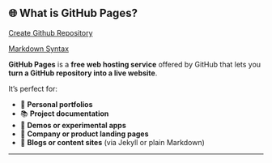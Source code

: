 ## 🌐 What is GitHub Pages?

[Create Github Repository](./setup-github-pages.md)

[Markdown Syntax](./markdown-syntax.md)



**GitHub Pages** is a **free web hosting service** offered by GitHub that lets you **turn a GitHub repository into a live website**.

It’s perfect for:

* 🌟 **Personal portfolios**
* 📚 **Project documentation**
* 🧪 **Demos or experimental apps**
* 💼 **Company or product landing pages**
* 📘 **Blogs or content sites** (via Jekyll or plain Markdown)

---
